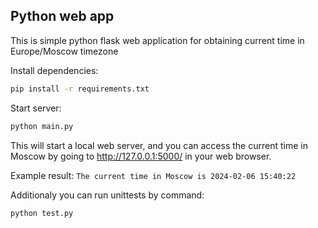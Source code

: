 ## Python web app

This is simple python flask web application for obtaining current time in Europe/Moscow timezone

Install dependencies:
```bash
pip install -r requirements.txt
```
Start server:
```bash
python main.py
```
This will start a local web server, and you can access the current time in Moscow by going to http://127.0.0.1:5000/ in your web browser.

Example result:
```The current time in Moscow is 2024-02-06 15:40:22```


Additionaly you can run unittests by command:
```bash
python test.py
```
